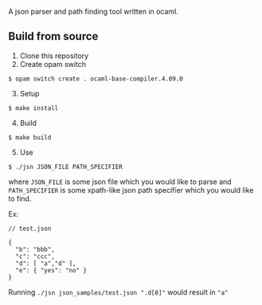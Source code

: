 A json parser and path finding tool written in ocaml.

## Build from source
1. Clone this repository
2. Create opam switch
```
$ opam switch create . ocaml-base-compiler.4.09.0
```
3. Setup
```
$ make install
```
4. Build
```
$ make build
```
5. Use
```
$ ./jsn JSON_FILE PATH_SPECIFIER
```
where `JSON_FILE` is some json file which you would like to parse
and `PATH_SPECIFIER` is some xpath-like json path specifier which
you would like to find.

Ex:
```
// test.json

{
  "b": "bbb",
  "c": "ccc",
  "d": [ "a","d" ],
  "e": { "yes": "no" }
}
```
Running `./jsn json_samples/test.json ".d[0]"` would result in `"a"`
